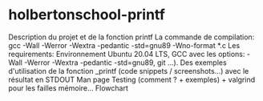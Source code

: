 # holbertonschool-printf
Description du projet et de la fonction printf
La commande de compilation: gcc -Wall -Werror -Wextra -pedantic -std=gnu89 -Wno-format *.c
Les requirements:
Environnement Ubuntu 20.04 LTS, GCC avec les options: -Wall -Werror -Wextra -pedantic -std=gnu89, git ...).
Des exemples d'utilisation de la fonction _printf (code snippets / screenshots…) avec le résultat en STDOUT
Man page
Testing (comment ? + exemples) + valgrind pour les failles mémoire…
Flowchart
